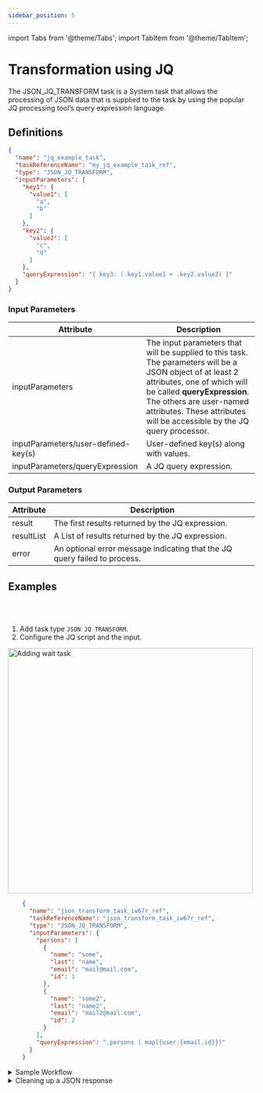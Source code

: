 ```yaml
---
sidebar_position: 5
---
```

import Tabs from '@theme/Tabs';
import TabItem from '@theme/TabItem';

# Transformation using JQ

The JSON_JQ_TRANSFORM task is a System task that allows the processing of JSON data that is supplied to the task by using the popular JQ processing tool’s query expression language.

## Definitions

```json
{
  "name": "jq_example_task",
  "taskReferenceName": "my_jq_example_task_ref",
  "type": "JSON_JQ_TRANSFORM",
  "inputParameters": {
    "key1": {
      "value1": [
        "a",
        "b"
      ]
    },
    "key2": {
      "value2": [
        "c",
        "d"
      ]
    },
    "queryExpression": "{ key3: (.key1.value1 + .key2.value2) }"
  }
}
```

### Input Parameters

| Attribute                           | Description                                                                                                                                                                                                                                                                   |
|-------------------------------------|-------------------------------------------------------------------------------------------------------------------------------------------------------------------------------------------------------------------------------------------------------------------------------|
| inputParameters                     | The input parameters that will be supplied to this task. The parameters will be a JSON object of at least 2 attributes, one of which will be called **queryExpression**. The others are user-named attributes. These attributes will be accessible by the JQ query processor. |
| inputParameters/user-defined-key(s) | User-defined key(s) along with values.                                                                                                                                                                                                                                        |
| inputParameters/queryExpression     | A JQ query expression.                                                                                                                                                                                                                                                        |

### Output Parameters
| Attribute  | Description                                                                  |
|------------|------------------------------------------------------------------------------|
| result     | The first results returned by the JQ expression.                             |
| resultList | A List of results returned by the JQ expression.                             |
| error      | An optional error message indicating that the JQ query failed to process.    |

## Examples

<Tabs>
<TabItem value="UI" label="UI" className="paddedContent">

<div className="row">
<div className="col col--4">

<br/>
<br/>

1. Add task type `JSON JQ TRANSFORM`.
2. Configure the JQ script and the input.

</div>
<div className="col">
<div className="embed-loom-video">

<p><img src="/content/img/ui-guide-jq-task.png" alt="Adding wait task" width="500" height="auto"/></p>

</div>
</div>
</div>



</TabItem>
 <TabItem value="JSON" label="JSON">

```json
    {
      "name": "json_transform_task_iw67r_ref",
      "taskReferenceName": "json_transform_task_iw67r_ref",
      "type": "JSON_JQ_TRANSFORM",
      "inputParameters": {
        "persons": [
          {
            "name": "some",
            "last": "name",
            "email": "mail@mail.com",
            "id": 1
          },
          {
            "name": "some2",
            "last": "name2",
            "email": "mail2@mail.com",
            "id": 2
          }
        ],
        "queryExpression": ".persons | map({user:{email,id}})"
      }
    }
```

</TabItem>
</Tabs>


<details><summary>Sample Workflow</summary>
<p>

```json
    {
      "name": "jq_example_task",
      "taskReferenceName": "my_jq_example_task_ref",
      "type": "JSON_JQ_TRANSFORM",
      "inputParameters": {
        "key1": {
          "value1": [
            "a",
            "b"
          ]
        },
        "key2": {
          "value2": [
            "c",
            "d"
          ]
        },
        "queryExpression": "{ key3: (.key1.value1 + .key2.value2) }"
      }
    }
```

The inputParameters attribute is expected to have a value object with the following:

1. A list of key-value pair objects denoted key1/value1, key2/value2 in the example. Note the key1/value1 are arbitrary names used in this example.
2. A key with the name **queryExpression**, whose value is a JQ expression. The expression will operate on the value of the **inputParameters attribute**. In this example, the **inputParameters** have two inner objects named by attributes **key1** and **key2**, each of which has an object that is named **value1** and **value2**. They have an associated array of strings as values, **"a"**, **"b"** and **"c"**, **"d"**. The expression **key3: (.key1.value1 + .key2.value2)** concatenates the 2 string arrays into a single array against an attribute named **key3**.

The execution of this example task above will provide the following output. The **resultList** attribute stores the full list of the **queryExpression** result. The **result** attribute stores the first element of the resultList. An optional **error** attribute along with a string message will be returned if there is an error processing the query expression.

```json
    {
      "result": {
        "key3": [
          "a",
          "b",
          "c",
          "d"
        ]
      },
      "resultList": [
        {
          "key3": [
            "a",
            "b",
            "c",
            "d"
          ]
        }
      ]
    }
```
</p>
</details>

<details><summary>Cleaning up a JSON response</summary>
<p>
An HTTP Task makes an API call to GitHub to request a list of "stargazers" (users who have starred a repository). The API response (for just one user) looks like this:

The snippet of **${hundred_stargazers_ref.output}**

```json
    [
      {
        "starred_at": "2016-12-14T19:55:46Z",
        "user": {
          "login": "lzehrung",
          "id": 924226,
          "node_id": "MDQ6VXNlcjkyNDIyNg==",
          "avatar_url": "https://avatars.githubusercontent.com/u/924226?v=4",
          "gravatar_id": "",
          "url": "https://api.github.com/users/lzehrung",
          "html_url": "https://github.com/lzehrung",
          "followers_url": "https://api.github.com/users/lzehrung/followers",
          "following_url": "https://api.github.com/users/lzehrung/following{/other_user}",
          "gists_url": "https://api.github.com/users/lzehrung/gists{/gist_id}",
          "starred_url": "https://api.github.com/users/lzehrung/starred{/owner}{/repo}",
          "subscriptions_url": "https://api.github.com/users/lzehrung/subscriptions",
          "organizations_url": "https://api.github.com/users/lzehrung/orgs",
          "repos_url": "https://api.github.com/users/lzehrung/repos",
          "events_url": "https://api.github.com/users/lzehrung/events{/privacy}",
          "received_events_url": "https://api.github.com/users/lzehrung/received_events",
          "type": "User",
          "site_admin": false
        }
      }
    ]
```
We only need the **starred_at** and **login** parameters for users who starred the repository after a given date (provided as an input to the workflow **${workflow.input.cutoff_date}**). We'll use the JQ Transform to simplify the output:

```json
    {
      "name": "jq_cleanup_stars",
      "taskReferenceName": "jq_cleanup_stars_ref",
      "inputParameters": {
        "starlist": "${hundred_stargazers_ref.output.response.body}",
        "queryExpression": "[.starlist[] | select (.starred_at > \"${workflow.input.cutoff_date}\") |{occurred_at:.starred_at, member: {github:  .user.login}}]"
      },
      "type": "JSON_JQ_TRANSFORM"
    }
```

The JSON is stored in **starlist**. The **queryExpression** reads in the JSON, selects only entries where the **starred_at** value meets the date criteria, and generates output JSON of the form:
```json
    {
      "occurred_at": "date from JSON",
      "member": {
        "github": "github Login from JSON"
      }
    }
```
The entire expression is wrapped in [] to indicate that the response should be an array.
</p>
</details>